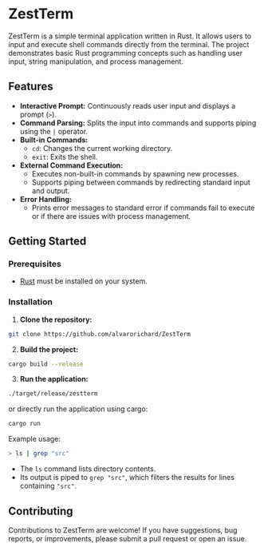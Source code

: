 # ZestTerm

ZestTerm is a simple terminal application written in Rust. It allows users to input and execute shell commands directly from the terminal. The project demonstrates basic Rust programming concepts such as handling user input, string manipulation, and process management.

## Features

- **Interactive Prompt:** Continuously reads user input and displays a prompt (`>`).
- **Command Parsing:** Splits the input into commands and supports piping using the `|` operator.
- **Built-in Commands:**  
  - `cd`: Changes the current working directory.
  - `exit`: Exits the shell.
- **External Command Execution:**  
  - Executes non-built-in commands by spawning new processes.
  - Supports piping between commands by redirecting standard input and output.
- **Error Handling:**  
  - Prints error messages to standard error if commands fail to execute or if there are issues with process management.


## Getting Started

### Prerequisites

- [Rust](https://www.rust-lang.org/tools/install) must be installed on your system.

### Installation

1. **Clone the repository:**

```bash
git clone https://github.com/alvarorichard/ZestTerm
 ```
2. **Build the project:**

```bash
cargo build --release
```
3. **Run the application:**

```bash
./target/release/zestterm
 ```

or directly run the application using cargo:

```bash
cargo run
```

Example usage:
```bash
> ls | grep "src"
``` 

* The `ls` command lists directory contents.
* Its output is piped to `grep "src"`, which filters the results for lines containing `"src"`.

## Contributing

Contributions to ZestTerm are welcome! If you have suggestions, bug reports, or improvements, please submit a pull request or open an issue.


